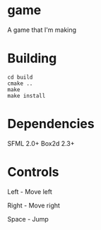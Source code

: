 game
====

A game that I'm making

Building
========

```
cd build
cmake ..
make
make install
```

Dependencies
============
SFML 2.0+
Box2d 2.3+

Controls
========

Left - Move left

Right - Move right

Space - Jump
